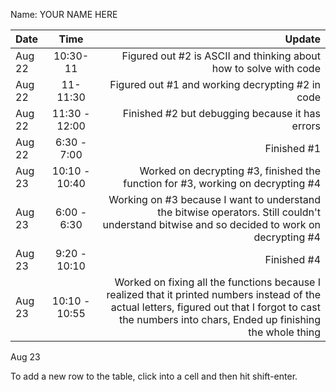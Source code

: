 Name: YOUR NAME HERE

| Date   |     Time      |                                                                                                                                                                                                    Update |
|:-------|:-------------:|----------------------------------------------------------------------------------------------------------------------------------------------------------------------------------------------------------:|
| Aug 22 |   10:30-11    |                                                                                                                                         Figured out #2 is ASCII and thinking about how to solve with code |
| Aug 22 |   11-11:30    |                                                                                                                                                          Figured out #1 and working decrypting #2 in code |
| Aug 22 | 11:30 - 12:00 |                                                                                                                                                           Finished #2 but debugging because it has errors |
| Aug 22 |  6:30 - 7:00  |                                                                                                                                                                                               Finished #1 |
| Aug 23 | 10:10 - 10:40 |                                                                                                                           Worked on decrypting #3, finished the function for #3, working on decrypting #4 |
| Aug 23 |  6:00 - 6:30  |                                                               Working on #3 because I want to understand the bitwise operators. Still couldn't understand bitwise and so decided to work on decrypting #4 |
| Aug 23 | 9:20 - 10:10  |                                                                                                                                                                                               Finished #4 |
| Aug 23 | 10:10 - 10:55 | Worked on fixing all the functions because I realized that it printed numbers instead of the actual letters, figured out that I forgot to cast the numbers into chars, Ended up finishing the whole thing |
   Aug 23 


To add a new row to the table, click into a cell and then hit shift-enter.